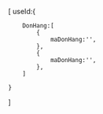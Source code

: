 
[
    useId:{
        
        DonHang:[
            {
                maDonHang:'',
            },
            {
                maDonHang:'',
            },
        ]

    }
]
